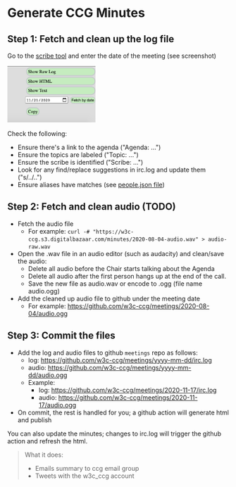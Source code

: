 # Generate CCG Minutes

## Step 1: Fetch and clean up the log file

Go to the [scribe tool](https://w3c-ccg.github.io/meetings/scribe-tool/) and enter the date of the meeting (see screenshot)

<img src="assets/img/date_chooser.png" alt="date chooser" width="200"/>

Check the following:
- Ensure there's a link to the agenda ("Agenda: ...")
- Ensure the topics are labeled ("Topic: ...")
- Ensure the scribe is identified ("Scribe: ...")
- Look for any find/replace suggestions in irc.log and update them ("s/../..")
- Ensure aliases have matches (see [people.json file](https://github.com/w3c-ccg/meetings/blob/gh-pages/scribe-tool/people.json))

## Step 2: Fetch and clean audio (TODO)
- Fetch the audio file 
    - For example: `curl -# "https://w3c-ccg.s3.digitalbazaar.com/minutes/2020-08-04-audio.wav" > audio-raw.wav`
- Open the .wav file in an audio editor (such as audacity) and clean/save the audio:
    - Delete all audio before the Chair starts talking about the Agenda
    - Delete all audio after the first person hangs up at the end of the call.
    - Save the new file as audio.wav or encode to .ogg (file name audio.ogg)
- Add the cleaned up audio file to github under the meeting date
    - For example: https://github.com/w3c-ccg/meetings/2020-08-04/audio.ogg

## Step 3: Commit the files

- Add the log and audio files to github `meetings` repo as follows:
    - log: https://github.com/w3c-ccg/meetings/yyyy-mm-dd/irc.log
    - audio: https://github.com/w3c-ccg/meetings/yyyy-mm-dd/audio.ogg
    - Example: 
        - log: https://github.com/w3c-ccg/meetings/2020-11-17/irc.log
        - audio: https://github.com/w3c-ccg/meetings/2020-11-17/audio.ogg
- On commit, the rest is handled for you; a github action will generate html and publish

You can also update the minutes; changes to irc.log will trigger the github action and refresh the html.

> What it does:
> - Emails summary to ccg email group
> - Tweets with the w3c_ccg account
